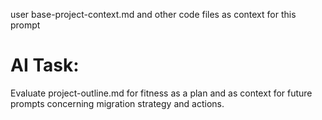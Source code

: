 user base-project-context.md and other code files as context for this prompt

# AI Task:
Evaluate project-outline.md for fitness as a plan and as context for future prompts concerning migration strategy and actions.